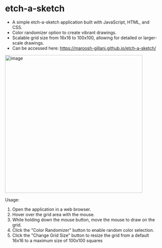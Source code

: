 # etch-a-sketch
* A simple etch-a-sketch application built with JavaScript, HTML, and CSS.
* Color randomizer option to create vibrant drawings.
* Scalable grid size from 16x16 to 100x100, allowing for detailed or larger-scale drawings.
* Can be accessed here: https://maroosh-gillani.github.io/etch-a-sketch/

<img width="450" alt="image" src="https://github.com/Maroosh-Gillani/etch-a-sketch/assets/76667567/ee97ce74-589c-4f10-8fa1-47cb042307d9">


Usage:

1. Open the application in a web browser.
2. Hover over the grid area with the mouse.
3. While holding down the mouse button, move the mouse to draw on the grid.
4. Click the "Color Randomizer" button to enable random color selection.
5. Click the "Change Grid Size" button to resize the grid from a default 16x16 to a maximum size of 100x100 squares
